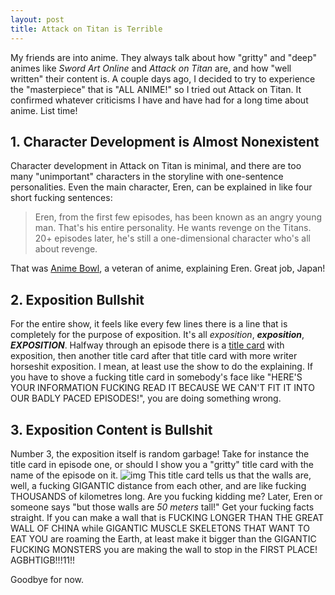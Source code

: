 ```yaml
---
layout: post
title: Attack on Titan is Terrible
---
```


My friends are into anime. They always talk about how "gritty" and "deep" animes like *Sword Art Online* and *Attack on Titan* are, and how "well written" their content is. A couple days ago, I decided to try to experience the "masterpiece" that is "ALL ANIME!" so I tried out Attack on Titan. It confirmed whatever criticisms I have and have had for a long time about anime. List time!

## 1. Character Development is Almost Nonexistent
Character development in Attack on Titan is minimal, and there are too many "unimportant" characters in the storyline with one-sentence personalities. Even the main character, Eren, can be explained in like four short fucking sentences:

> Eren, from the first few episodes, has been known as an angry young man. That's his entire personality. He wants revenge on the Titans. 20+ episodes later, he's still a one-dimensional character who's all about revenge.

That was [Anime Bowl](http://www.animebowl.com/2014/10/why-attack-on-titan-sucks.html), a veteran of anime, explaining Eren. Great job, Japan!

## 2. Exposition Bullshit
For the entire show, it feels like every few lines there is a line that is completely for the purpose of exposition. It's all *exposition*, ***exposition***, ***EXPOSITION***. Halfway through an episode there is a [title card](http://imgur.com/a/WPyqQ) with exposition, then another title card after that title card with more writer horseshit exposition. I mean, at least use the show to do the explaining. If you have to shove a fucking title card in somebody's face like "HERE'S YOUR INFORMATION FUCKING READ IT BECAUSE WE CAN'T FIT IT INTO OUR BADLY PACED EPISODES!", you are doing something wrong.

## 3. Exposition Content is Bullshit
Number 3, the exposition itself is random garbage! Take for instance the title card in episode one, or should I show you a "gritty" title card with the name of the episode on it.
![img](http://i.imgur.com/SCrUOPn.png)
This title card tells us that the walls are, well, a fucking GIGANTIC distance from each other, and are like fucking THOUSANDS of kilometres long. Are you fucking kidding me? Later, Eren or someone says "but those walls are *50 meters* tall!" Get your fucking facts straight. If you can make a wall that is FUCKING LONGER THAN THE GREAT WALL OF CHINA while GIGANTIC MUSCLE SKELETONS THAT WANT TO EAT YOU are roaming the Earth, at least make it bigger than the GIGANTIC FUCKING MONSTERS you are making the wall to stop in the FIRST PLACE! AGBHTIGB!!!11!!

Goodbye for now.
